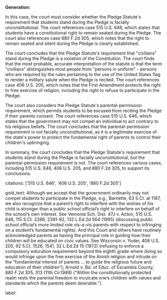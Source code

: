 **Generation:**



In this case, the court must consider whether the Pledge Statute's requirement that students stand during the Pledge is facially unconstitutional. The court references case 515 U.S. 646, which states that students have a constitutional right to remain seated during the Pledge. The court also references case 880 F.2d 305, which notes that the right to remain seated and silent during the Pledge is clearly established.

The court concludes that the Pledge Statute's requirement that "civilians" stand during the Pledge is a violation of the Constitution. The court finds that the most probable, accurate interpretation of the statute is that the term "civilians" distinguishes most people from "persons in uniform" - persons who are required by the rules pertaining to the use of the United States flag to render a military salute when the Pledge is recited. The court references case 406 U.S. 205, which notes that the First Amendment protects the right to free exercise of religion, including the right to refuse to participate in the Pledge.

The court also considers the Pledge Statute's parental-permission requirement, which permits students to be excused from reciting the Pledge if their parents consent. The court references case 515 U.S. 646, which states that the government may not compel an individual to act contrary to his religious beliefs. The court concludes that the parental-permission requirement is not facially unconstitutional, as it is a legitimate exercise of the state's power to protect the fundamental right of parents to control their children's upbringing.

In summary, the court concludes that the Pledge Statute's requirement that students stand during the Pledge is facially unconstitutional, but the parental-permission requirement is not. The court references various cases, including 515 U.S. 646, 406 U.S. 205, and 880 F.2d 305, to support its conclusions.

citations: ['515 U.S. 646', '406 U.S. 205', '880 F.2d 305']

gold_text: Although we accept that the government ordinarily may not compel students to participate in the Pledge, e.g., Barnette, 63 S.Ct. at 1187, we also recognize that a parent’s right to interfere with the wishes of his child is stronger than a public school official’s right to interfere on behalf of the school’s own interest. See Vemonia Sch. Dist. 47J v. Acton, 515 U.S. 646, 115 S.Ct. 2386, 2391-92, 132 L.Ed.2d 564 (1995) (discussing public school official’s more limited role vis-a-vis parents with respect to infringing on a student’s fundamental rights). And this Court and others have routinely acknowledged parents as having the principal role in guiding how their children will be educated on civic values. See Wisconsin v. Yoder, 406 U.S. 205, 92 5.Ct. 1526, 1541, 32 L.Ed.2d 15 (1972) (refusing to enforce a compulsory education requirement beyond the eighth grade where doing so would infringe upon the free exercise of the Amish religion and intrude on the “fundamental interest of parents ... to guide the religious future and education of their children”); Arnold v. Bd. of Educ. of Escambia County, 880 F.2d 305, 313 (11th Cir.1989) (“Within the constitutionally protected realm rests the parental freedom to inculcate one’s children with values and standards which the parents deem desirable.”).

label: 